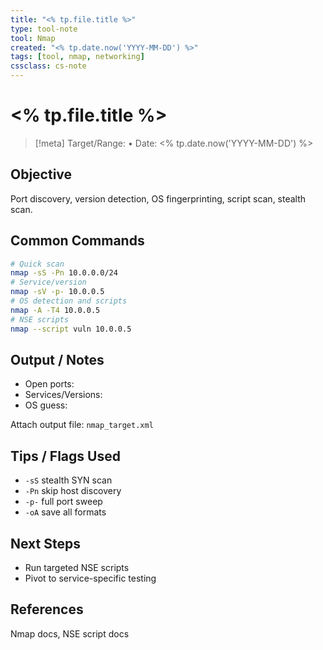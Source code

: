 ```yaml
---
title: "<% tp.file.title %>"
type: tool-note
tool: Nmap
created: "<% tp.date.now('YYYY-MM-DD') %>"
tags: [tool, nmap, networking]
cssclass: cs-note
---
```


# <% tp.file.title %>

> [!meta]
> Target/Range:  • Date: <% tp.date.now('YYYY-MM-DD') %>

## Objective
Port discovery, version detection, OS fingerprinting, script scan, stealth scan.

## Common Commands
```bash
# Quick scan
nmap -sS -Pn 10.0.0.0/24
# Service/version
nmap -sV -p- 10.0.0.5
# OS detection and scripts
nmap -A -T4 10.0.0.5
# NSE scripts
nmap --script vuln 10.0.0.5
```

## Output / Notes
- Open ports:  
- Services/Versions:  
- OS guess:  

Attach output file: `nmap_target.xml`

## Tips / Flags Used
- `-sS` stealth SYN scan
- `-Pn` skip host discovery
- `-p-` full port sweep
- `-oA` save all formats

## Next Steps
- Run targeted NSE scripts  
- Pivot to service-specific testing

## References
Nmap docs, NSE script docs


